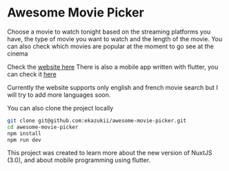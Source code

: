 # Awesome Movie Picker

Choose a movie to watch tonight based on the streaming platforms you have, the type of movie you want to watch and the length of the movie. You can also check which movies are popular at the moment to go see at the cinema

Check the [website here](https://amp.ekazuki.fr)
There is also a mobile app written with flutter, you can check it [here](https://github.com/ekazukii/movie-picker-flutter)

Currently the website supports only english and french movie search but I will try to add more languages soon.

You can also clone the project locally

```bash
git clone git@github.com:ekazukii/awesome-movie-picker.git
cd awesome-movie-picker
npm install
npm run dev
```

This project was created to learn more about the new version of NuxtJS (3.0), and about mobile programming using flutter.
